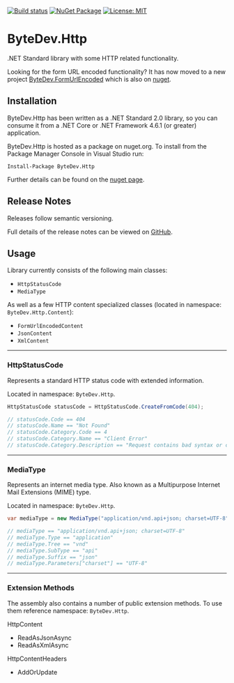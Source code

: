 [![Build status](https://ci.appveyor.com/api/projects/status/github/bytedev/ByteDev.Http?branch=master&svg=true)](https://ci.appveyor.com/project/bytedev/ByteDev-Http/branch/master)
[![NuGet Package](https://img.shields.io/nuget/v/ByteDev.Http.svg)](https://www.nuget.org/packages/ByteDev.Http)
[![License: MIT](https://img.shields.io/badge/License-MIT-green.svg)](https://github.com/ByteDev/ByteDev.Http/blob/master/LICENSE)

# ByteDev.Http

.NET Standard library with some HTTP related functionality.

Looking for the form URL encoded functionality? It has now moved to a new project [ByteDev.FormUrlEncoded](https://github.com/ByteDev/ByteDev.FormUrlEncoded) which is also on [nuget](https://www.nuget.org/packages/ByteDev.FormUrlEncoded/).

## Installation

ByteDev.Http has been written as a .NET Standard 2.0 library, so you can consume it from a .NET Core or .NET Framework 4.6.1 (or greater) application.

ByteDev.Http is hosted as a package on nuget.org.  To install from the Package Manager Console in Visual Studio run:

`Install-Package ByteDev.Http`

Further details can be found on the [nuget page](https://www.nuget.org/packages/ByteDev.Http/).

## Release Notes

Releases follow semantic versioning.

Full details of the release notes can be viewed on [GitHub](https://github.com/ByteDev/ByteDev.Http/blob/master/docs/RELEASE-NOTES.md).

## Usage

Library currently consists of the following main classes:

- `HttpStatusCode`
- `MediaType`

As well as a few HTTP content specialized classes (located in namespace: `ByteDev.Http.Content`):

- `FormUrlEncodedContent`
- `JsonContent`
- `XmlContent`

---

### HttpStatusCode

Represents a standard HTTP status code with extended information.

Located in namespace: `ByteDev.Http`.

```csharp
HttpStatusCode statusCode = HttpStatusCode.CreateFromCode(404);

// statusCode.Code == 404
// statusCode.Name == "Not Found"
// statusCode.Category.Code == 4
// statusCode.Category.Name == "Client Error"
// statusCode.Category.Description == "Request contains bad syntax or cannot be fulfilled."
```

---

### MediaType

Represents an internet media type. Also known as a Multipurpose Internet Mail Extensions (MIME) type.

Located in namespace: `ByteDev.Http`.

```csharp
var mediaType = new MediaType("application/vnd.api+json; charset=UTF-8");

// mediaType == "application/vnd.api+json; charset=UTF-8"
// mediaType.Type == "application"
// mediaType.Tree == "vnd"
// mediaType.SubType == "api"
// mediaType.Suffix == "json"
// mediaType.Parameters["charset"] == "UTF-8"
```

---

### Extension Methods

The assembly also contains a number of public extension methods.  To use them reference namespace: `ByteDev.Http`.

HttpContent
- ReadAsJsonAsync
- ReadAsXmlAsync

HttpContentHeaders
- AddOrUpdate
